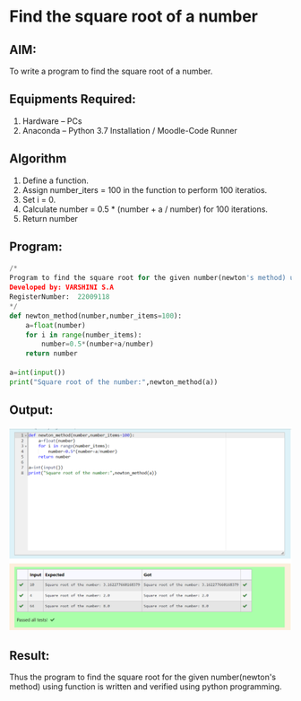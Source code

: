 # Find the square root of a number

## AIM:
To write a program to find the square root of a number.

## Equipments Required:
1. Hardware – PCs
2. Anaconda – Python 3.7 Installation / Moodle-Code Runner

## Algorithm
1. Define a function.
2. Assign number_iters = 100 in the function to perform 100 iteratios.
3. Set i = 0.
4. Calculate  number = 0.5 * (number + a / number) for 100 iterations.
5. Return number

## Program:
```python
/*
Program to find the square root for the given number(newton's method) using function.
Developed by: VARSHINI S.A
RegisterNumber:  22009118
*/
def newton_method(number,number_items=100):
    a=float(number)
    for i in range(number_items):
        number=0.5*(number+a/number)
    return number

a=int(input())
print("Square root of the number:",newton_method(a))
```

## Output:
![](squareroot.png)


## Result:
Thus the program to find the square root for the given number(newton's method) using function is written and verified using python programming.
